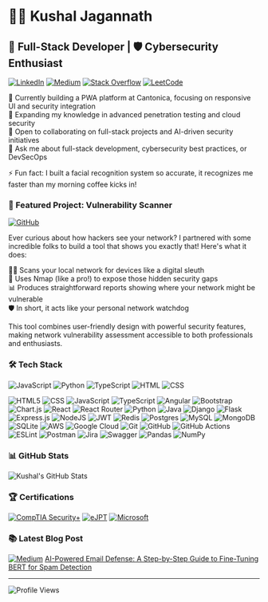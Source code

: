 # 👨‍💻 Kushal Jagannath
## 🚀 Full-Stack Developer | 🛡️ Cybersecurity Enthusiast
[![LinkedIn](https://img.shields.io/badge/LinkedIn-%230077B5.svg?logo=linkedin&logoColor=white)](https://linkedin.com/in/kushal-bajje)
[![Medium](https://img.shields.io/badge/Medium-12100E?logo=medium&logoColor=white)](https://medium.com/@kushalbajje)
[![Stack Overflow](https://img.shields.io/badge/-Stackoverflow-FE7A16?logo=stack-overflow&logoColor=white)](https://stackoverflow.com/users/14506481)
[![LeetCode](https://img.shields.io/badge/-LeetCode-FFA116?style=flat&logo=LeetCode&logoColor=black)](https://leetcode.com/u/Kushal_Bajje/)

🔭 Currently building a PWA platform at Cantonica, focusing on responsive UI and security integration  
🌱 Expanding my knowledge in advanced penetration testing and cloud security  
👯 Open to collaborating on full-stack projects and AI-driven security initiatives  
💬 Ask me about full-stack development, cybersecurity best practices, or DevSecOps  

⚡ Fun fact: I built a facial recognition system so accurate, it recognizes me faster than my morning coffee kicks in!

### 🌟 Featured Project: Vulnerability Scanner
[![GitHub](https://img.shields.io/badge/github-%23121011.svg?style=for-the-badge&logo=github&logoColor=white)](https://github.com/kushalbajje/vulnerability-scanner)

Ever curious about how hackers see your network? I partnered with some incredible folks to build a tool that shows you exactly that! Here's what it does:

🕵️‍♂️ Scans your local network for devices like a digital sleuth </br>
🚀 Uses Nmap (like a pro!) to expose those hidden security gaps </br>
📊 Produces straightforward reports showing where your network might be vulnerable </br>
🛡️ In short, it acts like your personal network watchdog </br>

This tool combines user-friendly design with powerful security features, making network vulnerability assessment accessible to both professionals and enthusiasts.

### 🛠️ Tech Stack
![JavaScript](https://img.shields.io/badge/JavaScript-42.64%25-F7DF1E?style=flat-square&logo=javascript&logoColor=black)
![Python](https://img.shields.io/badge/Python-40.49%25-3776AB?style=flat-square&logo=python&logoColor=white)
![TypeScript](https://img.shields.io/badge/TypeScript-9.59%25-007ACC?style=flat-square&logo=typescript&logoColor=white)
![HTML](https://img.shields.io/badge/HTML-5.94%25-E34F26?style=flat-square&logo=html5&logoColor=white)
![CSS](https://img.shields.io/badge/CSS-1.34%25-1572B6?style=flat-square&logo=css3&logoColor=white)

![HTML5](https://img.shields.io/badge/html5-%23E34F26.svg?style=for-the-badge&logo=html5&logoColor=white) ![CSS](https://img.shields.io/badge/CSS-563d7c?&style=for-the-badge&logo=css3&logoColor=white) ![JavaScript](https://img.shields.io/badge/JavaScript-F7DF1E?style=for-the-badge&logo=javascript&logoColor=black) ![TypeScript](https://img.shields.io/badge/typescript-%23007ACC.svg?style=for-the-badge&logo=typescript&logoColor=white) ![Angular](https://img.shields.io/badge/angular-%23DD0031.svg?style=for-the-badge&logo=angular&logoColor=white) ![Bootstrap](https://img.shields.io/badge/bootstrap-%238511FA.svg?style=for-the-badge&logo=bootstrap&logoColor=white) ![Chart.js](https://img.shields.io/badge/chart.js-F5788D.svg?style=for-the-badge&logo=chart.js&logoColor=white) ![React](https://img.shields.io/badge/react-%2320232a.svg?style=for-the-badge&logo=react&logoColor=%2361DAFB) ![React Router](https://img.shields.io/badge/React_Router-CA4245?style=for-the-badge&logo=react-router&logoColor=white) ![Python](https://img.shields.io/badge/python-3670A0?style=for-the-badge&logo=python&logoColor=ffdd54) ![Java](https://img.shields.io/badge/java-%23ED8B00.svg?style=for-the-badge&logo=openjdk&logoColor=white) ![Django](https://img.shields.io/badge/django-%23092E20.svg?style=for-the-badge&logo=django&logoColor=white) ![Flask](https://img.shields.io/badge/flask-%23000.svg?style=for-the-badge&logo=flask&logoColor=white) ![Express.js](https://img.shields.io/badge/express.js-%23404d59.svg?style=for-the-badge&logo=express&logoColor=%2361DAFB) ![NodeJS](https://img.shields.io/badge/node.js-6DA55F?style=for-the-badge&logo=node.js&logoColor=white) ![JWT](https://img.shields.io/badge/JWT-black?style=for-the-badge&logo=JSON%20web%20tokens) ![Redis](https://img.shields.io/badge/redis-%23DD0031.svg?style=for-the-badge&logo=redis&logoColor=white) ![Postgres](https://img.shields.io/badge/postgres-%23316192.svg?style=for-the-badge&logo=postgresql&logoColor=white) ![MySQL](https://img.shields.io/badge/mysql-4479A1.svg?style=for-the-badge&logo=mysql&logoColor=white) ![MongoDB](https://img.shields.io/badge/MongoDB-%234ea94b.svg?style=for-the-badge&logo=mongodb&logoColor=white) ![SQLite](https://img.shields.io/badge/sqlite-%2307405e.svg?style=for-the-badge&logo=sqlite&logoColor=white) ![AWS](https://img.shields.io/badge/AWS-%23FF9900.svg?style=for-the-badge&logo=amazon-aws&logoColor=white) ![Google Cloud](https://img.shields.io/badge/GoogleCloud-%234285F4.svg?style=for-the-badge&logo=google-cloud&logoColor=white) ![Git](https://img.shields.io/badge/git-%23F05033.svg?style=for-the-badge&logo=git&logoColor=white) ![GitHub](https://img.shields.io/badge/github-%23121011.svg?style=for-the-badge&logo=github&logoColor=white) ![GitHub Actions](https://img.shields.io/badge/github%20actions-%232671E5.svg?style=for-the-badge&logo=githubactions&logoColor=white) ![ESLint](https://img.shields.io/badge/ESLint-4B3263?style=for-the-badge&logo=eslint&logoColor=white) ![Postman](https://img.shields.io/badge/Postman-FF6C37?style=for-the-badge&logo=postman&logoColor=white) ![Jira](https://img.shields.io/badge/jira-%230A0FFF.svg?style=for-the-badge&logo=jira&logoColor=white) ![Swagger](https://img.shields.io/badge/-Swagger-%23Clojure?style=for-the-badge&logo=swagger&logoColor=white) ![Pandas](https://img.shields.io/badge/pandas-%23150458.svg?style=for-the-badge&logo=pandas&logoColor=white) ![NumPy](https://img.shields.io/badge/numpy-%23013243.svg?style=for-the-badge&logo=numpy&logoColor=white)

### 📊 GitHub Stats
![Kushal's GitHub Stats](https://github-readme-stats.vercel.app/api?username=kushalbajje&show_icons=true&theme=radical)

### 🏆 Certifications
[![CompTIA Security+](https://img.shields.io/badge/CompTIA-Security%2B-FF0000?style=for-the-badge&logo=comptia&logoColor=white)](https://www.credly.com/badges/f1b853c0-c456-4b83-8838-616aa868b467/linked_in_profile)
[![eJPT](https://img.shields.io/badge/INE-eJPT-0077B5?style=for-the-badge&logo=ine&logoColor=white)](https://certs.ine.com/1a50ad6c-21df-42db-9db5-8368e51cfd07)
[![Microsoft](https://img.shields.io/badge/Microsoft-Certified-0078D4?style=for-the-badge&logo=microsoft&logoColor=white)](https://learn.microsoft.com/api/credentials/share/en-us/KushalBajjeJagannath-6026/4E013097B64C2EF6?sharingId=539673D5E8BCD5BD)

### 📚 Latest Blog Post
[![Medium](https://img.shields.io/badge/Medium-12100E?style=for-the-badge&logo=medium&logoColor=white)](https://medium.com/@kushalbajje/ai-powered-email-defense-a-step-by-step-guide-to-fine-tuning-bert-for-spam-detection-2f803aa15ffc)
[AI-Powered Email Defense: A Step-by-Step Guide to Fine-Tuning BERT for Spam Detection](https://medium.com/@kushalbajje/ai-powered-email-defense-a-step-by-step-guide-to-fine-tuning-bert-for-spam-detection-2f803aa15ffc)

---
![Profile Views](https://komarev.com/ghpvc/?username=kushalbajje&color=blueviolet)
